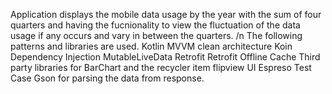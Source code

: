 Application displays the mobile data usage by the year with the sum of four quarters and having the fucnionality to view the fluctuation of the data usage if any occurs and vary in between the quarters.
/n The following patterns and libraries are used.
Kotlin
MVVM clean architecture
Koin Dependency Injection
MutableLiveData
Retrofit
Retrofit Offline Cache
Third party libraries for BarChart and the recycler item flipview
UI Espreso Test Case
Gson for parsing the data from response.
